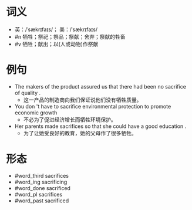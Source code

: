 # 词义
- 英：/ˈsækrɪfaɪs/； 美：/ˈsækrɪfaɪs/
- #n 牺牲；祭祀；祭品；祭献；舍弃；祭献的牲畜
- #v 牺牲；献出；以(人或动物)作祭献
# 例句
- The makers of the product assured us that there had been no sacrifice of quality .
	- 这一产品的制造商向我们保证说他们没有牺牲质量。
- You don 't have to sacrifice environmental protection to promote economic growth
	- 不必为了促进经济增长而牺牲环境保护。
- Her parents made sacrifices so that she could have a good education .
	- 为了让她受良好的教育，她的父母作了很多牺牲。
# 形态
- #word_third sacrifices
- #word_ing sacrificing
- #word_done sacrificed
- #word_pl sacrifices
- #word_past sacrificed
